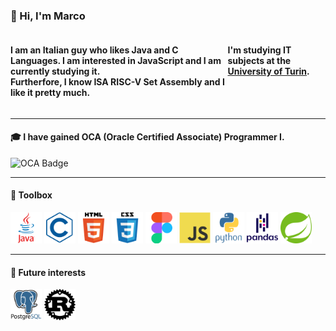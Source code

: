 <!---
# 👋 Hi, I’m Marco 
- I am an Italian guy who likes Java OOP Language. I am interested in JavaScript and I am willing to improve my knowledge of HTML5.
  I know C Language (and ANSI C89 standard) and I prefer low-level programming instead of web-server.
--->
<!DOCTYPE html>
<html>
    <body>
            <h3>👋 Hi, I'm Marco </h3>
            <div style="display:flex !important">
                <h4>I am an Italian guy who likes Java and C Languages. I am interested in JavaScript and I am currently studying it.<br>Furtherfore, I know ISA RISC-V Set Assembly and I like it pretty much.</h4>
                <h4>I'm studying IT subjects at the <a href="http://laurea.educ.di.unito.it">University of Turin</a>.</h4>
            </div>
            <hr color="black" height="1px">
            <div>
                <h4>🎓 I have gained OCA (Oracle Certified Associate) Programmer I.</h4>
                <img src="https://images.credly.com/size/340x340/images/a9848abf-f8bd-474d-a9b4-6086da11a916/Oracle_Associates_Badge__1_.png" alt="OCA Badge" width="70" height="70"/>
            </div>
            <hr color="black" height="1px">
            <div>
                <h4>🧰 Toolbox</h4>
                <img src="https://github.com/devicons/devicon/blob/master/icons/java/java-original-wordmark.svg" alt="Java Logo" width="50" height="50"/>
                <img src="https://github.com/devicons/devicon/blob/master/icons/c/c-line.svg" alt="C Logo" width="50" height="50"/>
                <img src="https://github.com/devicons/devicon/blob/master/icons/html5/html5-original-wordmark.svg" alt="HTML Logo" width="50" height="50"/>
                <img src="https://github.com/devicons/devicon/blob/master/icons/css3/css3-original-wordmark.svg" alt="CSS Logo" width="50" height="50"/>
                <img src="https://github.com/devicons/devicon/blob/master/icons/figma/figma-original.svg" alt="Figma Logo" width="50" height="50"/> 
                <img src="https://github.com/devicons/devicon/blob/master/icons/javascript/javascript-original.svg" alt="JavaScript Logo" width="50" height="50"/>
                <img src="https://github.com/devicons/devicon/blob/master/icons/python/python-original-wordmark.svg" alt="Python Logo" width="50" height="50"/>       
                <img src="https://github.com/devicons/devicon/blob/master/icons/pandas/pandas-original-wordmark.svg" alt="Pandas Logo" width="50" height="50"/>
                <img src="https://github.com/devicons/devicon/blob/master/icons/spring/spring-original.svg" alt="Spring Logo" width="50" height="50"/>
            </div>
            <hr color="black" height="1px">
            <div>
                <h4>🧰 Future interests</h4>
                <img src="https://github.com/devicons/devicon/blob/master/icons/postgresql/postgresql-original-wordmark.svg" alt="PostgreSQL Logo" width="50" height="50"/>
                <img src="https://github.com/devicons/devicon/blob/master/icons/rust/rust-original.svg" alt="Rust Logo" width="50" height="50"/>
            </div>
    </body>
</html>
